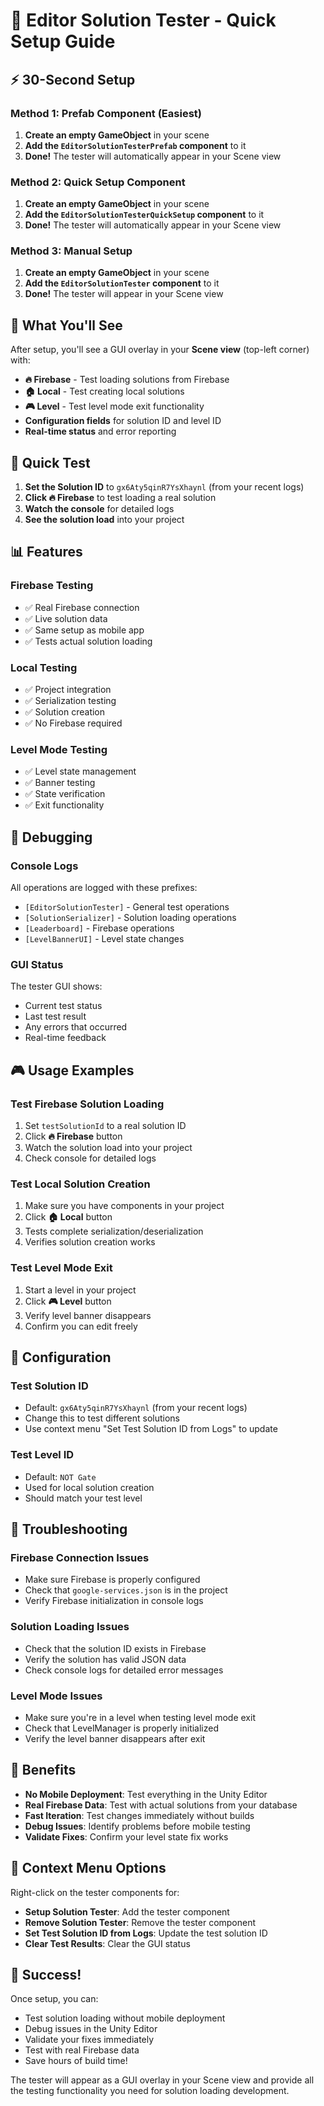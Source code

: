 # 🚀 Editor Solution Tester - Quick Setup Guide

## ⚡ **30-Second Setup**

### Method 1: Prefab Component (Easiest)
1. **Create an empty GameObject** in your scene
2. **Add the `EditorSolutionTesterPrefab` component** to it
3. **Done!** The tester will automatically appear in your Scene view

### Method 2: Quick Setup Component
1. **Create an empty GameObject** in your scene
2. **Add the `EditorSolutionTesterQuickSetup` component** to it
3. **Done!** The tester will automatically appear in your Scene view

### Method 3: Manual Setup
1. **Create an empty GameObject** in your scene
2. **Add the `EditorSolutionTester` component** to it
3. **Done!** The tester will appear in your Scene view

## 🎯 **What You'll See**

After setup, you'll see a GUI overlay in your **Scene view** (top-left corner) with:

- **🔥 Firebase** - Test loading solutions from Firebase
- **🏠 Local** - Test creating local solutions
- **🎮 Level** - Test level mode exit functionality
- **Configuration fields** for solution ID and level ID
- **Real-time status** and error reporting

## 🔧 **Quick Test**

1. **Set the Solution ID** to `gx6Aty5qinR7YsXhaynl` (from your recent logs)
2. **Click 🔥 Firebase** to test loading a real solution
3. **Watch the console** for detailed logs
4. **See the solution load** into your project

## 📊 **Features**

### **Firebase Testing**
- ✅ Real Firebase connection
- ✅ Live solution data
- ✅ Same setup as mobile app
- ✅ Tests actual solution loading

### **Local Testing**
- ✅ Project integration
- ✅ Serialization testing
- ✅ Solution creation
- ✅ No Firebase required

### **Level Mode Testing**
- ✅ Level state management
- ✅ Banner testing
- ✅ State verification
- ✅ Exit functionality

## 🐛 **Debugging**

### **Console Logs**
All operations are logged with these prefixes:
- `[EditorSolutionTester]` - General test operations
- `[SolutionSerializer]` - Solution loading operations
- `[Leaderboard]` - Firebase operations
- `[LevelBannerUI]` - Level state changes

### **GUI Status**
The tester GUI shows:
- Current test status
- Last test result
- Any errors that occurred
- Real-time feedback

## 🎮 **Usage Examples**

### **Test Firebase Solution Loading**
1. Set `testSolutionId` to a real solution ID
2. Click **🔥 Firebase** button
3. Watch the solution load into your project
4. Check console for detailed logs

### **Test Local Solution Creation**
1. Make sure you have components in your project
2. Click **🏠 Local** button
3. Tests complete serialization/deserialization
4. Verifies solution creation works

### **Test Level Mode Exit**
1. Start a level in your project
2. Click **🎮 Level** button
3. Verify level banner disappears
4. Confirm you can edit freely

## 🔧 **Configuration**

### **Test Solution ID**
- Default: `gx6Aty5qinR7YsXhaynl` (from your recent logs)
- Change this to test different solutions
- Use context menu "Set Test Solution ID from Logs" to update

### **Test Level ID**
- Default: `NOT Gate`
- Used for local solution creation
- Should match your test level

## 🚨 **Troubleshooting**

### **Firebase Connection Issues**
- Make sure Firebase is properly configured
- Check that `google-services.json` is in the project
- Verify Firebase initialization in console logs

### **Solution Loading Issues**
- Check that the solution ID exists in Firebase
- Verify the solution has valid JSON data
- Check console logs for detailed error messages

### **Level Mode Issues**
- Make sure you're in a level when testing level mode exit
- Check that LevelManager is properly initialized
- Verify the level banner disappears after exit

## 🎯 **Benefits**

- **No Mobile Deployment**: Test everything in the Unity Editor
- **Real Firebase Data**: Test with actual solutions from your database
- **Fast Iteration**: Test changes immediately without builds
- **Debug Issues**: Identify problems before mobile testing
- **Validate Fixes**: Confirm your level state fix works

## 📝 **Context Menu Options**

Right-click on the tester components for:
- **Setup Solution Tester**: Add the tester component
- **Remove Solution Tester**: Remove the tester component
- **Set Test Solution ID from Logs**: Update the test solution ID
- **Clear Test Results**: Clear the GUI status

## 🎉 **Success!**

Once setup, you can:
- Test solution loading without mobile deployment
- Debug issues in the Unity Editor
- Validate your fixes immediately
- Test with real Firebase data
- Save hours of build time!

The tester will appear as a GUI overlay in your Scene view and provide all the testing functionality you need for solution loading development.
